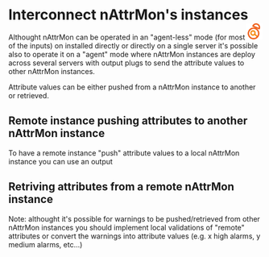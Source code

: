 # Interconnect nAttrMon's instances <a href="/"><img align="right" src="images/logo.png"></a>

Althought nAttrMon can be operated in an "agent-less" mode (for most of the inputs) on installed directly or directly on a single server it's possible also to operate it on a "agent" mode where nAttrMon instances are deploy across several servers with output plugs to send the attribute values to other nAttrMon instances.

Attribute values can be either pushed from a nAttrMon instance to another or retrieved.

## Remote instance pushing attributes to another nAttrMon instance

To have a remote instance "push" attribute values to a local nAttrMon instance you can use an output

## Retriving attributes from a remote nAttrMon instance

Note: althought it's possible for warnings to be pushed/retrieved from other nAttrMon instances you should implement local validations of "remote" attributes or convert the warnings into attribute values (e.g. x high alarms, y medium alarms, etc...)

